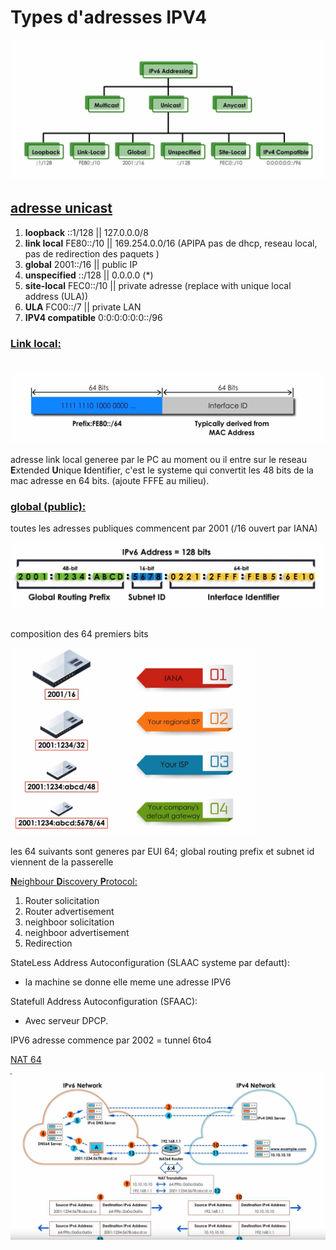 <link rel="stylesheet" href="./style.css" ></link>

# Types d'adresses IPV4 #

![image](./images/ipv6-adressing.png)

## <u>adresse unicast</u>  ##

1) **loopback** ::1/128 || 127.0.0.0/8
2) **link local**  FE80::/10 || 169.254.0.0/16 (APIPA pas de dhcp, reseau local, pas de redirection des paquets )
3) **global** 2001::/16 || public IP
4) **unspecified** ::/128 || 0.0.0.0 (*)
5) **site-local**  FEC0::/10 || private adresse (replace with unique local address (ULA))
6) **ULA** FC00::/7 || private LAN
7) **IPV4 compatible** 0:0:0:0:0:0::/96 
   
### <u>Link local:</u> ###
&nbsp;
![image](./images/link-local-address.png)

adresse link local generee par le PC au moment ou il entre sur le reseau <br/>
**E**xtended **U**nique **I**dentifier, c'est le systeme qui convertit les 48 bits de la mac adresse en 64 bits. (ajoute FFFE au milieu).   

### <u>global (public):</u> ### 
toutes les adresses publiques commencent par 2001 (/16 ouvert par IANA) 

![image](./images/global-address.png)
&nbsp;

<p class="txt-center">composition des 64 premiers bits<p>
<img src="./images/64-first-bit-global-address.png" class="img-center" height="300px">
&nbsp;

les 64 suivants sont generes par EUI 64;
global routing prefix et subnet id viennent de la passerelle

<u>**N**eighbour **D**iscovery **P**rotocol:</u>

1. Router solicitation
2. Router advertisement
3. neighboor solicitation
4. neighboor advertisement
5. Redirection


StateLess Address Autoconfiguration (SLAAC systeme par defautt): <br/>
- la machine se donne elle meme une adresse IPV6

Statefull Address Autoconfiguration (SFAAC):
- Avec serveur DPCP.

IPV6 adresse commence par 2002 = tunnel 6to4


<u>NAT 64</u>

<img src="./images/nat64.png">